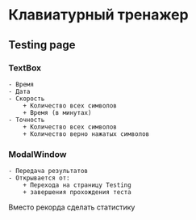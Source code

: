 # Клавиатурный тренажер

## Testing page
### TextBox
    - Время
    - Дата
    - Скорость
        + Количество всех символов
        + Время (в минутах)
    - Точность
        + Количество всех символов
        + Количество верно нажатых символов
### ModalWindow
    - Передача результатов
    - Открывается от:
        + Перехода на страницу Testing
        + завершения прохождения теста


Вместо рекорда сделать статистику